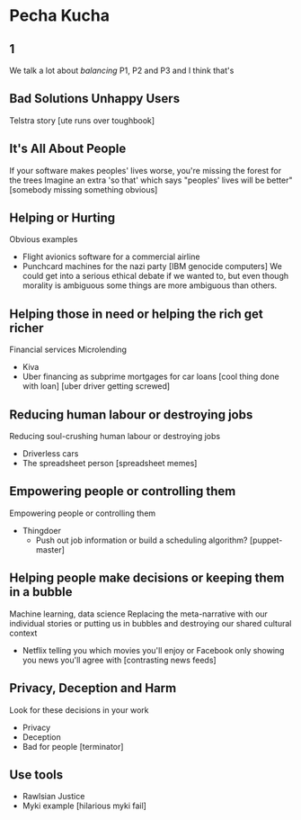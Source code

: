 # Pecha Kucha

## 1

We talk a lot about _balancing_ P1, P2 and P3 and I think that's

## Bad Solutions Unhappy Users

Telstra story
[ute runs over toughbook]

## It's All About People

If your software makes peoples' lives worse, you're missing the forest for the trees
Imagine an extra 'so that' which says "peoples' lives will be better"
[somebody missing something obvious]

## Helping or Hurting

Obvious examples
- Flight avionics software for a commercial airline
- Punchcard machines for the nazi party
[IBM genocide computers]
We could get into a serious ethical debate if we wanted to, but even though morality is ambiguous some things are more ambiguous than others.

## Helping those in need or helping the rich get richer

Financial services
Microlending
  - Kiva
  - Uber financing as subprime mortgages for car loans
[cool thing done with loan]
[uber driver getting screwed]

## Reducing human labour or destroying jobs

Reducing soul-crushing human labour or destroying jobs
- Driverless cars
- The spreadsheet person
[spreadsheet memes]

## Empowering people or controlling them

Empowering people or controlling them
- Thingdoer
  - Push out job information or build a scheduling algorithm?
[puppet-master]

## Helping people make decisions or keeping them in a bubble

Machine learning, data science
Replacing the meta-narrative with our individual stories or putting us in bubbles and destroying our shared cultural context
- Netflix telling you which movies you'll enjoy or Facebook only showing you news you'll agree with
[contrasting news feeds]

## Privacy, Deception and Harm

Look for these decisions in your work
- Privacy
- Deception
- Bad for people
[terminator]

## Use tools
- Rawlsian Justice
 - Myki example
 [hilarious myki fail]
